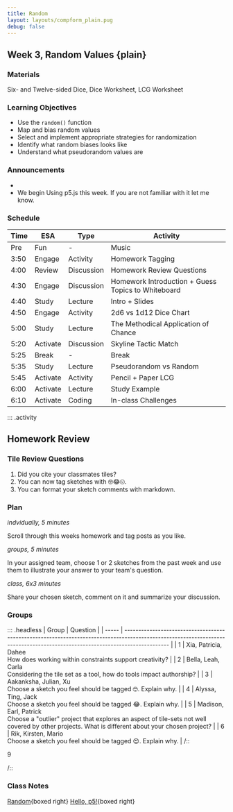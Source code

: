 ```yaml
---
title: Random
layout: layouts/compform_plain.pug
debug: false
---
```


## Week 3, Random Values {plain}

### Materials
Six- and Twelve-sided Dice, Dice Worksheet, LCG Worksheet

### Learning Objectives
- Use the `random()` function
- Map and bias random values
- Select and implement appropriate strategies for randomization
- Identify what random biases looks like
- Understand what pseudorandom values are


### Announcements

- 
- We begin Using p5.js this week. If you are not familiar with it let me know.


### Schedule
| Time | ESA      | Type       | Activity                                           |
| ---- | -------- | ---------- | -------------------------------------------------- |
| Pre  | Fun      | -          | Music                                              |
| 3:50 | Engage   | Activity   | Homework Tagging                                   |
| 4:00 | Review   | Discussion | Homework Review Questions                          |
| 4:30 | Engage   | Discussion | Homework Introduction + Guess Topics to Whiteboard |
| 4:40 | Study    | Lecture    | Intro + Slides                                     |
| 4:50 | Engage   | Activity   | 2d6 vs 1d12 Dice Chart                             |
| 5:00 | Study    | Lecture    | The Methodical Application of Chance               |
| 5:20 | Activate | Discussion | Skyline Tactic Match                               |
| 5:25 | Break    | -          | Break                                              |
| 5:35 | Study    | Lecture    | Pseudorandom vs Random                             |
| 5:45 | Activate | Activity   | Pencil + Paper LCG                                 |
| 6:00 | Activate | Lecture    | Study Example                                      |
| 6:10 | Activate | Coding     | In-class Challenges                                |



::: .activity
## Homework Review

### Tile Review Questions

1. Did you cite your classmates tiles?
2. You can now tag sketches with 🤓😂😍. 
3. You can format your sketch comments with markdown.

### Plan
*indvidually, 5 minutes*

Scroll through this weeks homework and tag posts as you like.

*groups, 5 minutes*

In your assigned team, choose 1 or 2 sketches from the past week and use them to illustrate your answer to your team's question.

*class, 6x3 minutes*

Share your chosen sketch, comment on it and summarize your discussion.


### Groups

::: .headless
| Group | Question                                                                                                                                                                     |
| ----- | ---------------------------------------------------------------------------------------------------------------------------------------------------------------------------- |
| 1     | Xia, Patricia, Dahee <br/>How does working within constraints support creativity?                                                                                            |
| 2     | Bella, Leah, Carla <br/>Considering the tile set as a tool, how do tools impact authorship?                                                                                  |
| 3     | Aakanksha, Julian, Xu <br/>Choose a sketch you feel should be tagged 🤓. Explain why.                                                                                        |
| 4     | Alyssa, Ting, Jack <br/>Choose a sketch you feel should be tagged 😂. Explain why.                                                                                           |
| 5     | Madison, Earl, Patrick <br/>Choose a "outlier" project that explores an aspect of tile-sets not well covered by other projects. What is different about your chosen project? |
| 6     | Rik, Kirsten, Mario <br>Choose a sketch you feel should be tagged 😍. Explain why.                                                                                           |
/::

9

/::


### Class Notes

[Random](./index.html){boxed right}
[Hello, p5!](../p5/index.html){boxed right}


<style> 
    .headless thead {
        display: none;
    }
</style>